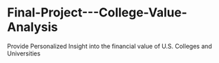 # Final-Project---College-Value-Analysis
Provide Personalized Insight into the financial value of U.S. Colleges and Universities 
